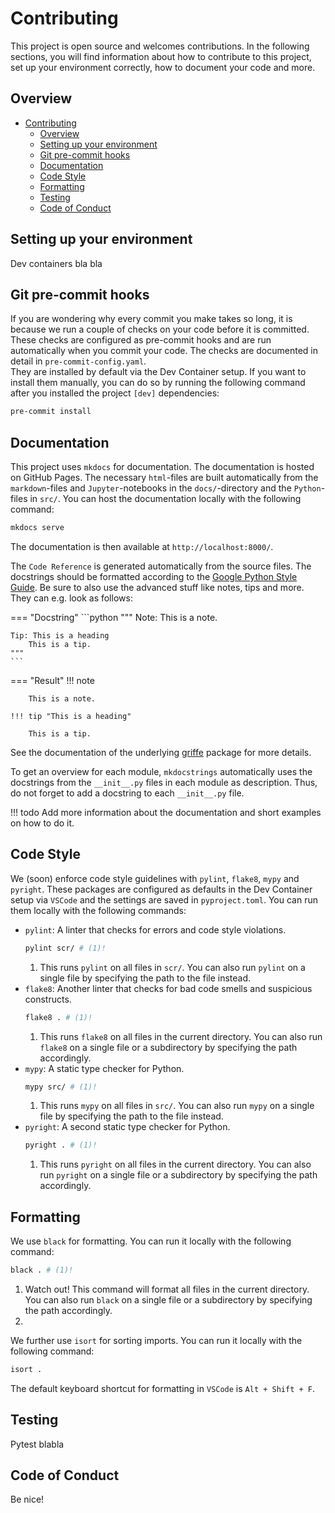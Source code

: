 # Contributing

This project is open source and welcomes contributions. In the following sections, you will find information about how to contribute to this project, set up your environment correctly, how to document your code and more.

## Overview

- [Contributing](#contributing)
  - [Overview](#overview)
  - [Setting up your environment](#setting-up-your-environment)
  - [Git pre-commit hooks](#git-pre-commit-hooks)
  - [Documentation](#documentation)
  - [Code Style](#code-style)
  - [Formatting](#formatting)
  - [Testing](#testing)
  - [Code of Conduct](#code-of-conduct)

## Setting up your environment

Dev containers bla bla

## Git pre-commit hooks

If you are wondering why every commit you make takes so long, it is because we run a couple of checks on your code before it is committed. These checks are configured as pre-commit hooks and are run automatically when you commit your code. The checks are documented in detail in `pre-commit-config.yaml`.  
They are installed by default via the Dev Container setup. If you want to install them manually, you can do so by running the following command after you installed the project `[dev]` dependencies:
```bash
pre-commit install
```

## Documentation

This project uses `mkdocs` for documentation. The documentation is hosted on GitHub Pages. The necessary `html`-files are built automatically from the `markdown`-files and `Jupyter`-notebooks in the `docs/`-directory and the `Python`-files in `src/`. You can host the documentation locally with the following command:
```bash
mkdocs serve
```
The documentation is then available at `http://localhost:8000/`.

The `Code Reference` is generated automatically from the source files. The docstrings should be formatted according to the [Google Python Style Guide](https://google.github.io/styleguide/pyguide.html#38-comments-and-docstrings). Be sure to also use the advanced stuff like notes, tips and more. They can e.g. look as follows:

=== "Docstring"
    ```python
    """
    Note:
        This is a note.

    Tip: This is a heading
        This is a tip.
    """
    ```
=== "Result"
    !!! note

        This is a note.

    !!! tip "This is a heading"

        This is a tip.

See the documentation of the underlying [griffe](https://mkdocstrings.github.io/griffe/docstrings/) package for more details.

To get an overview for each module, `mkdocstrings` automatically uses the docstrings from the `__init__.py` files in each module as description. Thus, do not forget to add a docstring to each `__init__.py` file.

!!! todo
    Add more information about the documentation and short examples on how to do it.

## Code Style

We (soon) enforce code style guidelines with `pylint`, `flake8`, `mypy` and `pyright`. These packages are configured as defaults in the Dev Container setup via `VSCode` and the settings are saved in `pyproject.toml`. You can run them locally with the following commands:

- `pylint`: A linter that checks for errors and code style violations.
    ```bash
    pylint scr/ # (1)!
    ```
    1. This runs `pylint` on all files in `scr/`. You can also run `pylint` on a single file by specifying the path to the file instead.
- `flake8`: Another linter that checks for bad code smells and suspicious constructs.
    ```bash
    flake8 . # (1)!
    ```
    1. This runs `flake8` on all files in the current directory. You can also run `flake8` on a single file or a subdirectory by specifying the path accordingly.
- `mypy`: A static type checker for Python.
    ```bash
    mypy src/ # (1)!
    ```
    1. This runs `mypy` on all files in `src/`. You can also run `mypy` on a single file by specifying the path to the file instead.
- `pyright`: A second static type checker for Python.
    ```bash
    pyright . # (1)!
    ```
    1. This runs `pyright` on all files in the current directory. You can also run `pyright` on a single file or a subdirectory by specifying the path accordingly.

## Formatting

We use `black` for formatting. You can run it locally with the following command:

```bash
black . # (1)!
```

1. Watch out! This command will format all files in the current directory. You can also run `black` on a single file or a subdirectory by specifying the path accordingly.
2.
We further use `isort` for sorting imports. You can run it locally with the following command:
```bash
isort .
```
The default keyboard shortcut for formatting in `VSCode` is `Alt + Shift + F`.

## Testing

Pytest blabla

## Code of Conduct

Be nice!
